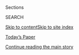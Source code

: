 <div id="app">

<div>

<div class="NYTAppHideMasthead css-1r6wvpq e1suatyy0">

<div class="section css-ui9rw0 e1suatyy2">

<div class="css-eph4ug er09x8g0">

<div class="css-6n7j50">

</div>

<span class="css-1dv1kvn">Sections</span>

<div class="css-10488qs">

<span class="css-1dv1kvn">SEARCH</span>

</div>

[Skip to content](#site-content)[Skip to site
index](#site-index)

</div>

<div class="css-10698na e1huz5gh0">

</div>

</div>

<div id="masthead-bar-one" class="section hasLinks css-15hmgas e1csuq9d3">

<div class="css-uqyvli e1csuq9d0">

</div>

<div class="css-1uqjmks e1csuq9d1">

</div>

<div class="css-9e9ivx">

[](https://myaccount.nytimes.com/auth/login?response_type=cookie&client_id=vi)

</div>

<div class="css-1bvtpon e1csuq9d2">

[Today’s Paper](https://www.nytimes.com/section/todayspaper)

</div>

</div>

</div>

</div>

<div data-aria-hidden="false">

<div id="site-content" data-role="main">

<div id="top-wrapper" class="css-15p45cc eaca97t0" type="top">

<div id="top-slug" class="css-19x0jxb eaca97t1" hidden="">

Advertisement

</div>

[Continue reading the main
story](#after-top)

<div class="ad top-wrapper" style="text-align:center;height:100%;display:block;min-height:90px">

<div id="top" class="place-ad" data-position="top" data-size-key="top">

</div>

</div>

<div id="after-top">

</div>

</div>

<div id="byline" class="section css-15h4p1b e9abtgs0">

<div class="css-1j21atc e1svk9qx1">

<div class="css-nfcc9b e1svk9qx3">

<div class="css-vl9dhg e1svk9qx5">

<div class="css-1nrhkj6 e1svk9qx6">

# Matt Richtel

</div>

## <span></span>

Matt Richtel is a best-selling author and Pulitzer Prize-winning
reporter for the New York Times based in San Francisco. He joined the
staff in 2000, and his work has focused on science, technology, business
and narrative-driven story telling around these issues, including cancer
immunotherapy, electronic cigarettes, and the impact of heavy technology
use on behavior and the brain. Earlier in his career, he wrote about the
dot com boom and bust, the culture of Silicon Valley, venture capital,
and startups.

<span class="css-dd5dyy">More**</span>

</div>

</div>

</div>

<div>

<div id="mid1-wrapper" class="css-1mn4oms eaca97t0" type="rank">

<div id="mid1-slug" class="css-1tag3rd eaca97t1">

Advertisement

</div>

[Continue reading the main
story](#after-mid1)

<div id="mid1" class="ad mid1-wrapper" style="text-align:center;height:100%;display:block">

</div>

<div id="after-mid1">

</div>

</div>

</div>

<div class="css-185go5a e1o5byef0">

<div class="css-15cbhtu">

  - [Latest](#stream-panel)
  - <span class="css-6n7j50">Search</span>
    <div class="control">
    <div class="label-container css-1dv1kvn">
    Search
    </div>
    <div class="css-wm4t3d">
    **<span id="clear-search-input" class="css-1dv1kvn">Clear this text
    input</span>
    </div>
    </div>
    <span class="css-1iovbfw"></span>

<div id="stream-panel" class="section css-8msx5b e1jz0cab1">

<div class="css-13mho3u">

1.  
    
    <div class="css-1cp3ece">
    
    <div class="css-1l4spti">
    
    [](/es/2020/06/29/espanol/ciencia-y-tecnologia/coronavirus-ascensor-contagio.html)
    
    <div class="css-79elbk">
    
    ![](https://static01.nyt.com/images/2020/06/23/science/29Elevador-ES-1/00VIRUS-ELEVATORS1-thumbWide.jpg?quality=75&auto=webp&disable=upscale)
    
    </div>
    
    ## ¿Sube? No tan rápido: nuevas reglas estrictas para la cultura del ascensor
    
    Los espacios pequeños, llenos y cerrados plantean retos de seguridad
    durante la pandemia. Mientras algunos trabajadores comienzan a
    regresar a sus oficinas, las empresas buscan la mejor manera de
    llevar a miles de personas a sus escritorios.
    
    <div class="css-1nqbnmb ea5icrr0">
    
    By <span class="css-1n7hynb">Matt Richtel</span>
    
    </div>
    
    <div class="css-185051n">
    
    [Read in
    English](https://www.nytimes.com/2020/06/26/health/coronavirus-elevator-reopen.html "Read in English")
    
    </div>
    
    </div>
    
    <div class="css-1lc2l26 e1xfvim33">
    
    </div>
    
    </div>

2.  
    
    <div class="css-1cp3ece">
    
    <div class="css-1l4spti">
    
    [](/2020/06/26/health/coronavirus-elevator-reopen.html)
    
    <div class="css-79elbk">
    
    ![](https://static01.nyt.com/images/2020/06/28/world/28virus-elevator-print-1/merlin_173809224_955f6e01-5212-45e2-b7d9-8ab4ee3e74a8-thumbWide.jpg?quality=75&auto=webp&disable=upscale)
    
    </div>
    
    ## Going Up? Not So Fast: Strict New Rules to Govern Elevator Culture
    
    Small, crowded, enclosed spaces are petri dishes for the
    coronavirus. But in urban office buildings, elevators are a
    necessity, so companies are wrestling with how to make them safer.
    
    <div class="css-1nqbnmb ea5icrr0">
    
    By <span class="css-1n7hynb">Matt Richtel</span>
    
    </div>
    
    <div class="css-185051n">
    
    [Leer en
    español](https://www.nytimes.com/es/2020/06/29/espanol/ciencia-y-tecnologia/coronavirus-ascensor-contagio.html "Read in Spanish")
    
    </div>
    
    </div>
    
    <div class="css-1lc2l26 e1xfvim33">
    
    </div>
    
    </div>

3.  
    
    <div class="css-1cp3ece">
    
    <div class="css-1l4spti">
    
    [](/2020/06/04/health/coronavirus-hunger-unemployment.html)
    
    <div class="css-79elbk">
    
    ![](https://static01.nyt.com/images/2020/06/02/science/00VIRUS-FOOD5/00VIRUS-FOOD5-thumbWide.jpg?quality=75&auto=webp&disable=upscale)
    
    </div>
    
    ## 2,000 Free Meals a Night, Seasoned by Silicon Valley Chefs
    
    With unemployment soaring in this region of haves and have-nots, a
    local Boys and Girls Club has transformed into a pop-up takeout
    operation to feed the most disadvantaged.
    
    <div class="css-1nqbnmb ea5icrr0">
    
    By <span class="css-1n7hynb">Matt
    Richtel</span>
    
    </div>
    
    </div>
    
    <div class="css-1lc2l26 e1xfvim33">
    
    </div>
    
    </div>

4.  
    
    <div class="css-1cp3ece">
    
    <div class="css-1l4spti">
    
    [](/2020/06/03/health/coronavirus-contact-tracing-apps.html)
    
    <div class="css-79elbk">
    
    ![](https://static01.nyt.com/images/2020/05/28/science/00VIRUS-TECHTRACE1/00VIRUS-TECHTRACE1-thumbWide-v2.jpg?quality=75&auto=webp&disable=upscale)
    
    </div>
    
    ## Contact Tracing With Your Phone: It’s Easier but There Are Tradeoffs
    
    Lots of new app ideas are emerging to track Covid-19, but each has
    issues around privacy, location accuracy and how much appeal it will
    have to the public and to health officials.
    
    <div class="css-1nqbnmb ea5icrr0">
    
    By <span class="css-1n7hynb">Matt
    Richtel</span>
    
    </div>
    
    </div>
    
    <div class="css-1lc2l26 e1xfvim33">
    
    </div>
    
    </div>

5.  
    
    <div class="css-1cp3ece">
    
    <div class="css-1l4spti">
    
    [](/2020/05/28/health/cdc-coronavirus-offices.html)
    
    <div class="css-79elbk">
    
    ![](https://static01.nyt.com/images/2020/05/29/science/28VIRUS-OFFICE1-print/28VIRUS-OFFICE1-thumbWide.jpg?quality=75&auto=webp&disable=upscale)
    
    </div>
    
    ## C.D.C. Recommends Sweeping Changes to American Offices
    
    Temperature checks, desk shields and no public transit: The
    guidelines would remake office life. Some may decide it’s easier to
    keep employees at home.
    
    <div class="css-1nqbnmb ea5icrr0">
    
    By <span class="css-1n7hynb">Matt
    Richtel</span>
    
    </div>
    
    </div>
    
    <div class="css-1lc2l26 e1xfvim33">
    
    </div>
    
    </div>

6.  
    
    <div class="css-1cp3ece">
    
    <div class="css-1l4spti">
    
    [](/2020/05/04/health/coronavirus-office-makeover.html)
    
    <div class="css-79elbk">
    
    ![](https://static01.nyt.com/images/2020/05/01/science/00VIRUS-WORKPLACES-promo/00VIRUS-WORKPLACES-promo-thumbWide.jpg?quality=75&auto=webp&disable=upscale)
    
    </div>
    
    ## The Pandemic May Mean the End of the Open-Floor Office
    
    As businesses contemplate the return of workers to their desks, many
    are considering large and small changes to the modern workplace
    culture and trappings.
    
    <div class="css-1nqbnmb ea5icrr0">
    
    By <span class="css-1n7hynb">Matt
    Richtel</span>
    
    </div>
    
    </div>
    
    <div class="css-1lc2l26 e1xfvim33">
    
    </div>
    
    </div>

7.  
    
    <div class="css-1cp3ece">
    
    <div class="css-1l4spti">
    
    [](/2020/04/17/us/coronavirus-nursing-homes.html)
    
    <div class="css-79elbk">
    
    ![](https://static01.nyt.com/images/2020/04/16/us/00virus-nursing-magnolia2-copy/00virus-nursing-magnolia2-copy-thumbWide.jpg?quality=75&auto=webp&disable=upscale)
    
    </div>
    
    ## ‘They’re Death Pits’: Virus Claims at Least 7,000 Lives in U.S. Nursing Homes
    
    More than six weeks after the first coronavirus deaths in a nursing
    home, outbreaks unfold across the country. About a fifth of U.S.
    virus deaths are linked to nursing facilities.
    
    <div class="css-1nqbnmb ea5icrr0">
    
    By <span class="css-1n7hynb">Farah Stockman, Matt Richtel, Danielle
    Ivory <span>and</span> Mitch
    Smith</span>
    
    </div>
    
    </div>
    
    <div class="css-1lc2l26 e1xfvim33">
    
    </div>
    
    </div>

8.  
    
    <div class="css-1cp3ece">
    
    <div class="css-1l4spti">
    
    [](/2020/03/31/health/hospitals-coronavirus-face-masks.html)
    
    <div class="css-79elbk">
    
    ![](https://static01.nyt.com/images/2020/04/07/science/31VIRUS-DOCTORDISSENT1/31VIRUS-DOCTORDISSENT1-thumbWide-v2.jpg?quality=75&auto=webp&disable=upscale)
    
    </div>
    
    ## Frightened Doctors Face Off With Hospitals Over Rules on Protective Gear
    
    Many hospitals bar doctors and other staff members from wearing
    protective masks in public areas. Some have been disciplined for
    pushing back.
    
    <div class="css-1nqbnmb ea5icrr0">
    
    By <span class="css-1n7hynb">Matt
    Richtel</span>
    
    </div>
    
    </div>
    
    <div class="css-1lc2l26 e1xfvim33">
    
    </div>
    
    </div>

9.  
    
    <div class="css-1cp3ece">
    
    <div class="css-1l4spti">
    
    [](/2020/03/25/health/ventilators-coronavirus.html)
    
    <div class="css-79elbk">
    
    ![](https://static01.nyt.com/images/2020/03/24/science/25VIRUS-VENTILATORS1/24VIRUS-VENTILATORS-CARS1-thumbWide.jpg?quality=75&auto=webp&disable=upscale)
    
    </div>
    
    ## Amid Desperate Need for Ventilators, Calls Grow for Federal Intervention
    
    President Trump wants the private sector to fill the urgent need for
    the lifesaving devices. Experts say that strategy may doom the
    thousands who will need them in the coming weeks.
    
    <div class="css-1nqbnmb ea5icrr0">
    
    By <span class="css-1n7hynb">Andrew Jacobs, Neal E. Boudette, Matt
    Richtel <span>and</span> Nicholas
    Kulish</span>
    
    </div>
    
    </div>
    
    <div class="css-1lc2l26 e1xfvim33">
    
    </div>
    
    </div>

10. 
    
    <div class="css-1cp3ece">
    
    <div class="css-1l4spti">
    
    [](/2020/03/19/health/coronavirus-masks-shortage.html)
    
    <div class="css-79elbk">
    
    ![](https://static01.nyt.com/images/2020/03/19/science/19VIRUS-SUPPLIES1/19VIRUS-SUPPLIES1-thumbWide-v2.jpg?quality=75&auto=webp&disable=upscale)
    
    </div>
    
    ## ‘At War With No Ammo’: Doctors Say Shortage of Protective Gear Is Dire
    
    The lack of proper masks, gowns and eye gear is imperiling the
    ability of medical workers to fight the coronavirus — and putting
    their own lives at risk.
    
    <div class="css-1nqbnmb ea5icrr0">
    
    By <span class="css-1n7hynb">Andrew Jacobs, Matt Richtel
    <span>and</span> Mike Baker</span>
    
    </div>
    
    </div>
    
    <div class="css-1lc2l26 e1xfvim33">
    
    </div>
    
    </div>

<div class="css-13mho3u">

<div class="css-1t62hi8">

<div class="css-1stvaey">

Show
More

<div>

<div style="border:0;clip:rect(0 0 0 0);height:1px;margin:-1px;overflow:hidden;white-space:nowrap;padding:0;width:1px;position:absolute" data-role="log" data-aria-live="assertive">

</div>

<div style="border:0;clip:rect(0 0 0 0);height:1px;margin:-1px;overflow:hidden;white-space:nowrap;padding:0;width:1px;position:absolute" data-role="log" data-aria-live="assertive">

</div>

<div style="border:0;clip:rect(0 0 0 0);height:1px;margin:-1px;overflow:hidden;white-space:nowrap;padding:0;width:1px;position:absolute" data-role="log" data-aria-live="polite">

</div>

<div style="border:0;clip:rect(0 0 0 0);height:1px;margin:-1px;overflow:hidden;white-space:nowrap;padding:0;width:1px;position:absolute" data-role="log" data-aria-live="polite">

</div>

</div>

</div>

</div>

</div>

</div>

<div class="css-g6hk37 supplemental">

<div id="mid2-wrapper" class="css-10wkyv7 eaca97t0" type="lede">

<div id="mid2-slug" class="css-1tag3rd eaca97t1">

Advertisement

</div>

[Continue reading the main
story](#after-mid2)

<div id="mid2" class="ad mid2-wrapper" style="text-align:center;height:100%;display:block;min-height:250px">

</div>

<div id="after-mid2">

</div>

</div>

## Follow Elsewhere

<div class="module-body">

  - [**<span data-aria-hidden="true">mrichtel</span><span class="css-1dv1kvn">twitter
    page for mrichtel</span>](https://twitter.com/mrichtel)

</div>

## Feedback? Questions?

<div class="css-hftqp3">

Include your name, the article headline, and your message.

</div>

Email Author

</div>

</div>

</div>

</div>

</div>

</div>

## Site Index

<div>

</div>

## Site Information Navigation

  - [© <span>2020</span> <span>The New York Times
    Company</span>](https://help.nytimes.com/hc/en-us/articles/115014792127-Copyright-notice)

<!-- end list -->

  - [NYTCo](https://www.nytco.com/)
  - [Contact
    Us](https://help.nytimes.com/hc/en-us/articles/115015385887-Contact-Us)
  - [Work with us](https://www.nytco.com/careers/)
  - [Advertise](https://nytmediakit.com/)
  - [T Brand Studio](http://www.tbrandstudio.com/)
  - [Your Ad
    Choices](https://www.nytimes.com/privacy/cookie-policy#how-do-i-manage-trackers)
  - [Privacy](https://www.nytimes.com/privacy)
  - [Terms of
    Service](https://help.nytimes.com/hc/en-us/articles/115014893428-Terms-of-service)
  - [Terms of
    Sale](https://help.nytimes.com/hc/en-us/articles/115014893968-Terms-of-sale)
  - [Site
    Map](https://spiderbites.nytimes.com)
  - [Help](https://help.nytimes.com/hc/en-us)
  - [Subscriptions](https://www.nytimes.com/subscription?campaignId=37WXW)

</div>

</div>

